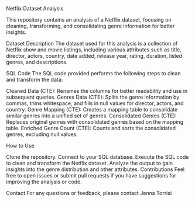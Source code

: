 Netflix Dataset Analysis

This repository contains an analysis of a Netflix dataset, focusing on cleaning, transforming, and consolidating genre information for better insights.

Dataset Description
The dataset used for this analysis is a collection of Netflix show and movie listings, including various attributes such as title, director, actors, country, date added, release year, rating, duration, listed genres, and descriptions.

SQL Code
The SQL code provided performs the following steps to clean and transform the data:

Cleaned Data (CTE): Renames the columns for better readability and use in subsequent queries.
Genres Data (CTE): Splits the genre information by commas, trims whitespace, and fills in null values for director, actors, and country.
Genre Mapping (CTE): Creates a mapping table to consolidate similar genres into a unified set of genres.
Consolidated Genres (CTE): Replaces original genres with consolidated genres based on the mapping table.
Enriched Genre Count (CTE): Counts and sorts the consolidated genres, excluding null values.


How to Use

Clone the repository.
Connect to your SQL database.
Execute the SQL code to clean and transform the Netflix dataset.
Analyze the output to gain insights into the genre distribution and other attributes.
Contributions
Feel free to open issues or submit pull requests if you have suggestions for improving the analysis or code.


Contact
For any questions or feedback, please contact Jenna Torrisi
